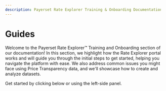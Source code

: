 ```yaml
---
description: Payerset Rate Explorer Training & Onboarding Documentation
---
```


# Guides

Welcome to the Payerset Rate Explorer™ Training and Onboarding section of our documentation! In this section, we highlight how the Rate Explorer portal works and will guide you through the initial steps to get started, helping you navigate the platform with ease. We also address common issues you might face using Price Transparency data, and we'll showcase how to create and analyze datasets.

Get started by clicking below or using the left-side panel.
